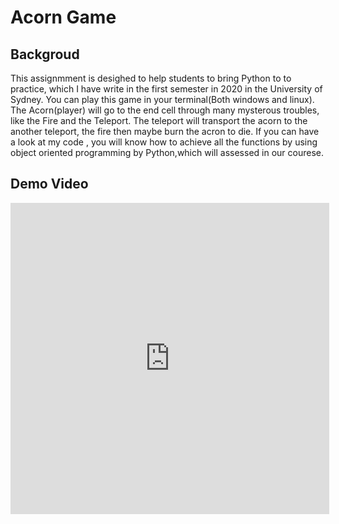 # Acorn Game 

## Backgroud
This assignmment is desighed to help students to bring Python to to practice, which I have write in the first semester in 2020 in the University of Sydney.
You can play this game in your terminal(Both windows and linux). The Acorn(player) will go to the end cell through many mysterous troubles, like the Fire and the Teleport. The teleport will transport the acorn to the another teleport, the fire then maybe burn the acron to die.
If you can have a look at my code , you will know how to achieve all the functions by using object oriented programming by Python,which will assessed in our courese.  

## Demo Video
<iframe height=498 width=510 src="https://github.com/Geeksongs/2020_INFO1110_Assignment_Acorn/blob/master/maze.mp4" frameborder=0 allowfullscreen></iframe>

